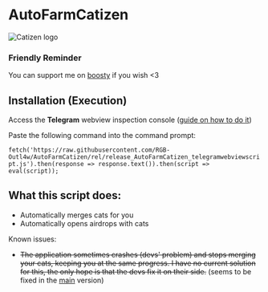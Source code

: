 # AutoFarmCatizen

![Catizen logo](https://catizen.ai/static/images/index-logo-mobile.png)

### Friendly Reminder
You can support me on [boosty](https://boosty.to/rgboutlaw) if you wish <3

## Installation (Execution)
Access the **Telegram** webview inspection console ([guide on how to do it](https://telegra.ph/How-to-open-webview-inspecting-window-console-03-23))

Paste the following command into the command prompt:

```fetch('https://raw.githubusercontent.com/RGB-Outl4w/AutoFarmCatizen/rel/release_AutoFarmCatizen_telegramwebviewscript.js').then(response => response.text()).then(script => eval(script));```

## What this script does:
* Automatically merges cats for you
* Automatically opens airdrops with cats


Known issues:
  * ~~The application sometimes crashes (devs' problem) and stops merging your cats, keeping you at the same progress. I have no current solution for this, the only hope is that the devs fix it on their side.~~ (seems to be fixed in the [main](https://github.com/RGB-Outl4w/Catizenfarm/blob/rel/release_AutoFarmCatizen_telegramwebviewscript.js) version)

